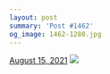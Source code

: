 ```yaml
---
layout: post
summary: 'Post #1462'
og_image: 1462-1280.jpg
---
```


<p>
  <time>
    <a href="/1462">August 15, 2021</a>
  </time>
  <a href="/1462">
    <img src="{{ site.assets_url }}/1462-640.jpg" srcset="{{ site.assets_url }}/1462-320.jpg 320w, {{ site.assets_url }}/1462-640.jpg 640w, {{ site.assets_url }}/1462-960.jpg 960w, {{ site.assets_url }}/1462-1280.jpg 1280w" sizes="(min-width: 700px) 50vw, calc(100vw - 2rem)" />
  </a>
</p>
